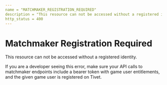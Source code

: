 ```yaml
---
name = "MATCHMAKER_REGISTRATION_REQUIRED"
description = "This resource can not be accessed without a registered identity."
http_status = 400
---
```


# Matchmaker Registration Required

This resource can not be accessed without a registered identity.

If you are a developer seeing this error, make sure your API calls to matchmaker endpoints include a bearer
token with game user entitlements, and the given game user is registered on Tivet.
